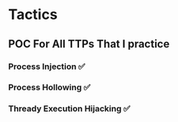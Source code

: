 # Tactics


## POC For All TTPs That I practice
### Process Injection ✅
### Process Hollowing ✅
### Thready Execution Hijacking ✅
